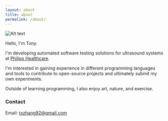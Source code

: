 ```yaml
---
layout: about
title: about
permalink: /about/
---
```


![Alt text](../images/editedportrait-1.jpg)

Hello, I'm Tony.


I'm developing automated software testing solutions for ultrasound systems at [Philips Healthcare](https://www.usa.philips.com/healthcare/solutions/ultrasound).


I'm interested in gaining experience in different programming languages and tools to contribute to open-source projects and ultimately submit my own experiments.


Outside of learning programming, I also enjoy art, nature, and exercise.


### Contact


Email: [txzhang92@gmail.com](mailto:txzhang92@gmail.com)
